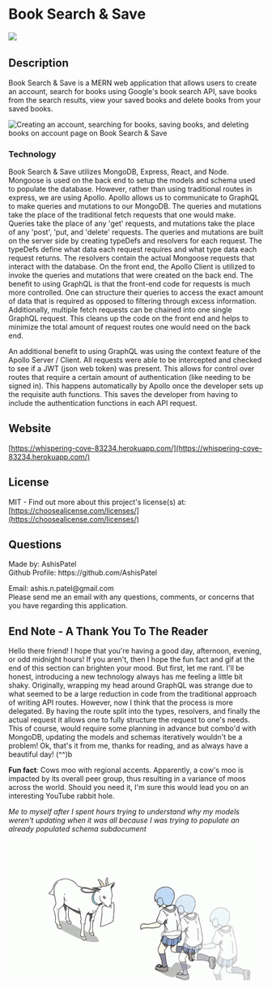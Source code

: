 <h1>Book Search & Save</h1>
  <image src='https://img.shields.io/badge/license-MIT-green.svg' />
  <h2>Description</h2>
  
  Book Search & Save is a MERN web application that allows users to create an account, search for books using Google's book search API, save books from the search results, view your saved books and delete books from your saved books. 

   ![Creating an account, searching for books, saving books, and deleting books on account page on Book Search & Save](https://github.com/AshisPatel/Book-Search-Engine/blob/main/repo-assets/demo.gif)

  <h3>Technology</h3>

  Book Search & Save utilizes MongoDB, Express, React, and Node. Mongoose is used on the back end to setup the models and schema used to populate the database. However, rather than using traditional routes in express, we are using Apollo. Apollo allows us to communicate to GraphQL to make queries and mutations to our MongoDB. The queries and mutations take the place of the traditional fetch requests that one would make. Queries take the place of any 'get' requests, and mutations take the place of any 'post', 'put, and 'delete' requests. The queries and mutations are built on the server side by creating typeDefs and resolvers for each request. The typeDefs define what data each request requires and what type data each request returns. The resolvers contain the actual Mongoose requests that interact with the database. On the front end, the Apollo Client is utilized to invoke the queries and mutations that were created on the back end. The benefit to using GraphQL is that the front-end code for requests is much more controlled. One can structure their queries to access the exact amount of data that is required as opposed to filtering through excess information. Additionally, multiple fetch requests can be chained into one single GraphQL request. This cleans up the code on the front end and helps to minimize the total amount of request routes one would need on the back end. 

  An additional benefit to using GraphQL was using the context feature of the Apollo Server / Client. All requests were able to be intercepted and checked to see if a JWT (json web token) was present. This allows for control over routes that require a certain amount of authentication (like needing to be signed in). This happens automatically by Apollo once the developer sets up the requisite auth functions. This saves the developer from having to include the authentication functions in each API request. 


  <h2>Website</h2>

  [https://whispering-cove-83234.herokuapp.com/](https://whispering-cove-83234.herokuapp.com/)
 
  
  <h2 id="license">License</h2>

  MIT - Find out more about this project's license(s) at: [https://choosealicense.com/licenses/](https://choosealicense.com/licenses/)

  
  <h2 id="questions">Questions</h2>
  
  <p> 
  Made by: AshisPatel<br />
  Github Profile: https://github.com/AshisPatel<br />
  </p>Email: ashis.n.patel@gmail.com<br />Please send me an email with any questions, comments, or concerns that you have regarding this application.

  <h2>End Note - A Thank You To The Reader</h2>

  Hello there friend! I hope that you're having a good day, afternoon, evening, or odd midnight hours! If you aren't, then I hope the fun fact and gif at the end of this section can brighten your mood.  But first, let me rant. I'll be honest, introducing a new technology always has me feeling a little bit shaky. Originally, wrapping my head around GraphQL was strange due to what seemed to be a large reduction in code from the traditional approach of writing API routes. However, now I think that the process is more delegated. By having the route split into the types, resolvers, and finally the actual request it allows one to fully structure the request to one's needs. This of course, would require some planning in advance but combo'd with MongoDB, updating the models and schemas iteratively wouldn't be a problem! Ok, that's it from me, thanks for reading, and as always have a beautiful day! (^^)b

  **Fun fact**: Cows moo with regional accents. Apparently, a cow's moo is impacted by its overall peer group, thus resulting in a variance of moos across the world. Should you need it, I'm sure this would lead you on an interesting YouTube rabbit hole. 

  _Me to myself after I spent hours trying to understand why my models weren't updating when it was all because I was trying to populate an already populated schema subdocument_

  ![Girl spin flips a goat that has seen her artwork](https://github.com/AshisPatel/Book-Search-Engine/blob/main/repo-assets/spin.gif)
  